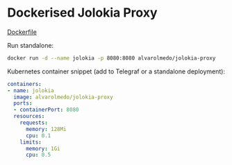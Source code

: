 # Dockerised Jolokia Proxy

[Dockerfile](https://github.com/alvarolmedo/docker-jolokia-proxy)

Run standalone:

```sh
docker run -d --name jolokia -p 8080:8080 alvarolmedo/jolokia-proxy
```

Kubernetes container snippet (add to Telegraf or a standalone deployment):

```yml
containers:
- name: jolokia
  image: alvarolmedo/jolokia-proxy
  ports:
  - containerPort: 8080
  resources:
    requests:
      memory: 128Mi
      cpu: 0.1
    limits:
      memory: 1Gi
      cpu: 0.5
```
